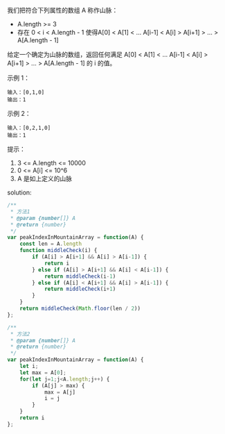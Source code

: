 我们把符合下列属性的数组 A 称作山脉：

- A.length >= 3
- 存在 0 < i < A.length - 1 使得A[0] < A[1] < ... A[i-1] < A[i] > A[i+1] > ... > A[A.length - 1]

给定一个确定为山脉的数组，返回任何满足 A[0] < A[1] < ... A[i-1] < A[i] > A[i+1] > ... > A[A.length - 1] 的 i 的值。 

示例 1：
```
输入：[0,1,0]
输出：1
```
示例 2：
```
输入：[0,2,1,0]
输出：1
```

提示：

1. 3 <= A.length <= 10000
2. 0 <= A[i] <= 10^6
3. A 是如上定义的山脉

solution:
```javascript
/**
 * 方法1
 * @param {number[]} A
 * @return {number}
 */
var peakIndexInMountainArray = function(A) {
    const len = A.length
    function middleCheck(i) {
        if (A[i] > A[i+1] && A[i] > A[i-1]) {
            return i
        } else if (A[i] > A[i+1] && A[i] < A[i-1]) {
            return middleCheck(i-1)
        } else if (A[i] < A[i+1] && A[i] > A[i-1]) {
            return middleCheck(i+1)
        }
    }
    return middleCheck(Math.floor(len / 2))
};
```
```javascript
/**
 * 方法2
 * @param {number[]} A
 * @return {number}
 */
var peakIndexInMountainArray = function(A) {
    let i;
    let max = A[0];
    for(let j=1;j<A.length;j++) {
        if (A[j] > max) {
            max = A[j]
            i = j
        }   
    }
    return i
};
```